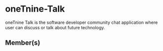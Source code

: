 # oneTnine-Talk
oneTnine Talk is the software developer community chat application where user can discuss or talk about future technology.

## Member(s)
